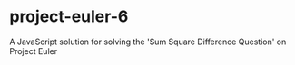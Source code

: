 # project-euler-6

A JavaScript solution for solving the 'Sum Square Difference Question' on Project Euler
